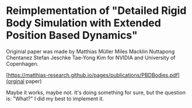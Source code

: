 # Reimplementation of "Detailed Rigid Body Simulation with Extended Position Based Dynamics"

Originial paper was made by Matthias Müller Miles Macklin Nuttapong Chentanez Stefan Jeschke Tae-Yong Kim for NVIDIA and University of Copenhagen.

[https://matthias-research.github.io/pages/publications/PBDBodies.pdf](orginal paper)

Maybe it works, maybe not. It's doing something for sure, but the question is: "What?" I did my best to implement it.

